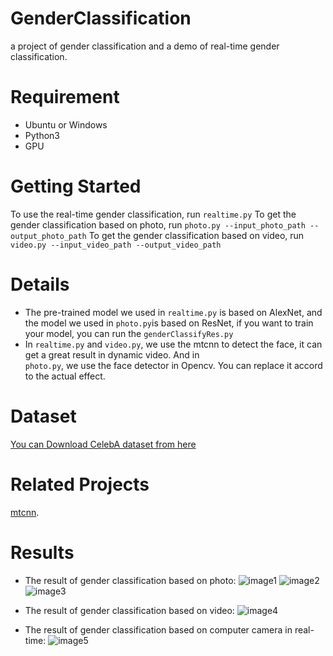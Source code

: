 # GenderClassification
a project of gender classification and a demo of real-time gender classification.
# Requirement
* Ubuntu or Windows
* Python3
* GPU
# Getting Started
To use the real-time gender classification, run ```realtime.py```
To get the gender classification based on photo, run ```photo.py --input_photo_path --output_photo_path```
To get the gender classification based on video, run ```video.py --input_video_path --output_video_path```
# Details
* The pre-trained model we used in ```realtime.py``` is based on AlexNet, and the model we used in ```photo.py```is based on ResNet, if you want to train your model, you can run the ```genderClassifyRes.py``` 
* In ```realtime.py``` and ```video.py```, we use the mtcnn to detect the face, it can get a great result in dynamic video. And in  
```photo.py```, we use the face detector in Opencv. You can replace it accord to the actual effect.
# Dataset
[You can Download CelebA dataset from here](http://mmlab.ie.cuhk.edu.hk/projects/CelebA.html)
# Related Projects
[mtcnn](https://github.com/TropComplique/mtcnn-pytorch).
# Results
* The result of gender classification based on photo:
![image1](https://github.com/KeyuLi/GenderClassification/raw/master/result/02.jpg)
![image2](https://github.com/KeyuLi/GenderClassification/raw/master/result/03.jpg)
![image3](https://github.com/KeyuLi/GenderClassification/raw/master/result/08.jpg)

* The result of gender classification based on video:
![image4](https://github.com/KeyuLi/GenderClassification/raw/master/result/out.gif)

* The result of gender classification based on computer camera in real-time:
![image5](https://github.com/KeyuLi/GenderClassification/raw/master/result/test.gif)


